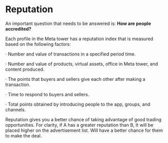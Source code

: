 # Reputation

An important question that needs to be answered is: **How are people accredited?**

Each profile in the Meta tower has a reputation index that is measured based on the following factors:

·         Number and value of transactions in a specified period time.

·         Number and value of products, virtual assets, office in Meta tower, and content produced.

·         The points that buyers and sellers give each other after making a transaction.

·         Time to respond to buyers and sellers.

·         Total points obtained by introducing people to the app, groups, and channels.

Reputation gives you a better chance of taking advantage of good trading opportunities. For clarity, if A has a greater reputation than B, It will be placed higher on the advertisement list. Will have a better chance for them to make the deal.

